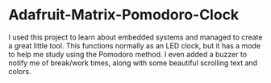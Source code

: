 # Adafruit-Matrix-Pomodoro-Clock

I used this project to learn about embedded systems and managed to create a great little tool.
This functions normally as an LED clock, but it has a mode to help me study using the Pomodoro method. 
I even added a buzzer to notify me of break/work times, along with some beautiful scrolling text and colors. 
